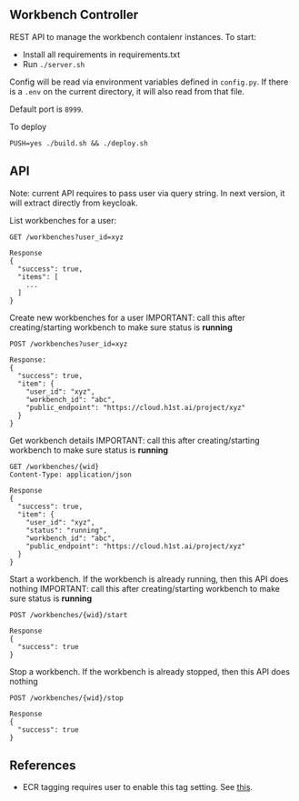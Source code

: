 ## Workbench Controller

REST API to manage the workbench contaienr instances.
To start:

  * Install all requirements in requirements.txt
  * Run `./server.sh`

Config will be read via environment variables defined in `config.py`.
If there is a `.env` on the current directory, it will also read from that file.

Default port is `8999`.

To deploy

```
PUSH=yes ./build.sh && ./deploy.sh
```

## API


Note: current API requires to pass user via query string. In next version, it will extract directly from keycloak.

List workbenches for a user:

```
GET /workbenches?user_id=xyz

Response
{
  "success": true,
  "items": [
    ...
  ]
}
```

Create new workbenches for a user
IMPORTANT: call this after creating/starting workbench to make sure status is **running**

```
POST /workbenches?user_id=xyz

Response:
{
  "success": true,
  "item": {
    "user_id": "xyz",
    "workbench_id": "abc",
    "public_endpoint": "https://cloud.h1st.ai/project/xyz"
  }
}
```

Get workbench details
IMPORTANT: call this after creating/starting workbench to make sure status is **running**

```
GET /workbenches/{wid}
Content-Type: application/json

Response
{
  "success": true,
  "item": {
    "user_id": "xyz",
    "status": "running",
    "workbench_id": "abc",
    "public_endpoint": "https://cloud.h1st.ai/project/xyz"
  }
}
```

Start a workbench. If the workbench is already running, then this API does nothing
IMPORTANT: call this after creating/starting workbench to make sure status is **running**

```
POST /workbenches/{wid}/start

Response
{
  "success": true
}
```

Stop a workbench. If the workbench is already stopped, then this API does nothing
```
POST /workbenches/{wid}/stop

Response
{
  "success": true
}
```

## References

  * ECR tagging requires user to enable this tag setting. See [this](https://docs.aws.amazon.com/AmazonECS/latest/developerguide/ecs-modifying-longer-id-settings.html).
